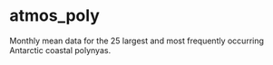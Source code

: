 # atmos_poly
Monthly mean data for the 25 largest and most frequently occurring Antarctic coastal polynyas.
